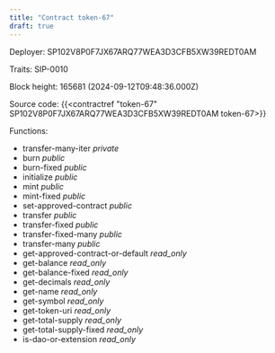 ```yaml
---
title: "Contract token-67"
draft: true
---
```

Deployer: SP102V8P0F7JX67ARQ77WEA3D3CFB5XW39REDT0AM

Traits:
 SIP-0010



Block height: 165681 (2024-09-12T09:48:36.000Z)

Source code: {{<contractref "token-67" SP102V8P0F7JX67ARQ77WEA3D3CFB5XW39REDT0AM token-67>}}

Functions:

* transfer-many-iter _private_
* burn _public_
* burn-fixed _public_
* initialize _public_
* mint _public_
* mint-fixed _public_
* set-approved-contract _public_
* transfer _public_
* transfer-fixed _public_
* transfer-fixed-many _public_
* transfer-many _public_
* get-approved-contract-or-default _read_only_
* get-balance _read_only_
* get-balance-fixed _read_only_
* get-decimals _read_only_
* get-name _read_only_
* get-symbol _read_only_
* get-token-uri _read_only_
* get-total-supply _read_only_
* get-total-supply-fixed _read_only_
* is-dao-or-extension _read_only_
